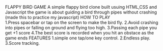 FLAPPY BIRD GAME
A simple flappy bird clone built usuing HTML,CSS and Javascript
the game is about guiding a bird through pipes without crashing
(made this to practice my javascript)
HOW TO PLAY  
1.Press spacebar or tap on the screen to make the bird fly.
2.Avoid crashing into pipes or falling on ground and flying too high.
3.Passing each pipe you get +1 score
4.The best score is recorded when you hit an obstace as the game ends
FEATURES
1.simple one tap/one key control.
2.Endless play.
3.Score tracking.
